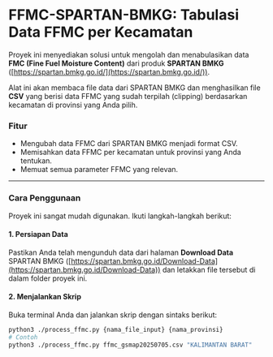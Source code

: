 # FFMC-SPARTAN-BMKG: Tabulasi Data FFMC per Kecamatan

Proyek ini menyediakan solusi untuk mengolah dan menabulasikan data **FMC (Fine Fuel Moisture Content)** dari produk **SPARTAN BMKG** ([https://spartan.bmkg.go.id/](https://spartan.bmkg.go.id/)).

Alat ini akan membaca file data dari SPARTAN BMKG dan menghasilkan file **CSV** yang berisi data FFMC yang sudah terpilah (clipping) berdasarkan kecamatan di provinsi yang Anda pilih.

### Fitur

* Mengubah data FFMC dari SPARTAN BMKG menjadi format CSV.
* Memisahkan data FFMC per kecamatan untuk provinsi yang Anda tentukan.
* Memuat semua parameter FFMC yang relevan.

---

### Cara Penggunaan

Proyek ini sangat mudah digunakan. Ikuti langkah-langkah berikut:

#### 1. Persiapan Data

Pastikan Anda telah mengunduh data dari halaman **Download Data** SPARTAN BMKG ([https://spartan.bmkg.go.id/Download-Data](https://spartan.bmkg.go.id/Download-Data)) dan letakkan file tersebut di dalam folder proyek ini.

#### 2. Menjalankan Skrip

Buka terminal Anda dan jalankan skrip dengan sintaks berikut:

```bash
python3 ./process_ffmc.py {nama_file_input} {nama_provinsi}
# Contoh
python3 ./process_ffmc.py ffmc_gsmap20250705.csv "KALIMANTAN BARAT"


